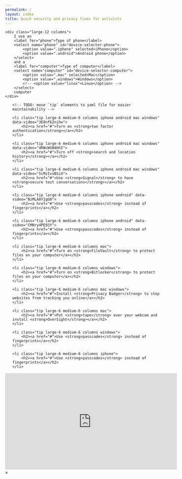```yaml
---
permalink: /
layout: index
title: Quick security and privacy fixes for activists
---
```


<div class="device-selector row">
    
    <div class="large-12 columns">
        I use an
        <label for="phone">Type of phone</label>
        <select name="phone" id="device-selector-phone">
            <option value=".iphone" selected>iPhone</option>
            <option value=".android">Android phone</option>
        </select>
        and a
        <label for="computer">Type of computer</label>
        <select name="computer" id="device-selector-computer">
            <option value=".mac" selected>Mac</option>
            <option value=".windows">Windows</option>
            <!-- <option value="linux">Linux</option> -->
        </select>
        computer
    </div>
    
</div>

<ol class="row tip-container">
    
    <!-- TODO: move `tip` elements to yaml file for easier maintainability -->

    <li class="tip large-6 medium-6 columns iphone android mac windows" data-video="3E8nf62nihw">
        <h2><a href="#">Turn on <strong>two factor authentication</strong></a></h2>
    </li>

    <li class="tip large-6 medium-6 columns iphone android mac windows" data-video="4RWcWSN4HhI">
        <h2><a href="#">Turn off <strong>search and location history</strong></a></h2>
    </li>

    <li class="tip large-6 medium-6 columns iphone android mac windows" data-video="ScMzIvxBSi4">
        <h2><a href="#">Use <strong>Signal</strong> to have <strong>secure text conversations</strong></a></h2>
    </li>

    <li class="tip large-6 medium-6 columns iphone android" data-video="BzMLA8YIgG0">
        <h2><a href="#">Use <strong>passcodes</strong> instead of fingerprints</a></h2>
    </li>
    
    <li class="tip large-6 medium-6 columns iphone android" data-video="CMNry4PE93Y">
        <h2><a href="#">Use <strong>passcodes</strong> instead of fingerprints</a></h2>
    </li>
    
    <li class="tip large-6 medium-6 columns mac">
        <h2><a href="#">Turn on <strong>FileVault</strong> to protect files on your computer</a></h2>
    </li>
    
    <li class="tip large-6 medium-6 columns windows">
        <h2><a href="#">Turn on <strong>Bitlocker</strong> to protect files on your computer</a></h2>
    </li>
    
    <li class="tip large-6 medium-6 columns mac windows">
        <h2><a href="#">Install <strong>Privacy Badger</strong> to stop websites from tracking you online</a></h2>
    </li>
    
    <li class="tip large-6 medium-6 columns mac">
        <h2><a href="#">Put <strong>tape</strong> over your webcam and install <strong>OverSight</strong></a></h2>
    </li>
    
    <li class="tip large-6 medium-6 columns windows">
        <h2><a href="#">Use <strong>passcodes</strong> instead of fingerprints</a></h2>
    </li>
    
    <li class="tip large-6 medium-6 columns iphone">
        <h2><a href="#">Use <strong>passcodes</strong> instead of fingerprints</a></h2>
    </li>
    
</ol>

<!-- Video Modal -->
<div id="video-modal" class="reveal-modal modal" data-reveal role="dialog">
  <iframe width="560" height="315" src="https://www.youtube.com/embed/KEpoiSK7Hhg?rel=0" frameborder="0" allowfullscreen></iframe>
  <a class="close-reveal-modal" aria-label="Close">&#215;</a>
</div>
